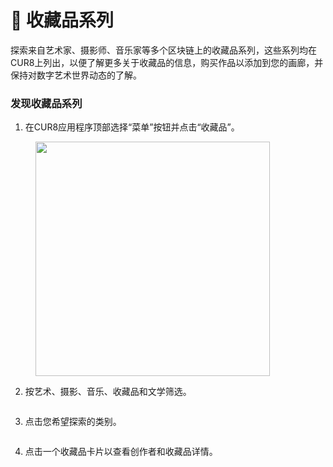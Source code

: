 # 💎 收藏品系列

探索来自艺术家、摄影师、音乐家等多个区块链上的收藏品系列，这些系列均在CUR8上列出，以便了解更多关于收藏品的信息，购买作品以添加到您的画廊，并保持对数字艺术世界动态的了解。

### 发现收藏品系列&#x20;

1. 在CUR8应用程序顶部选择“菜单”按钮并点击“收藏品”。

<figure><img src="../.gitbook/assets/Screenshot 2025-01-13 at 14.33.50.png" alt="" width="375"><figcaption></figcaption></figure>

2. 按艺术、摄影、音乐、收藏品和文学筛选。

<figure><img src="../.gitbook/assets/Screenshot 2025-01-03 at 14.08.33.png" alt=""><figcaption></figcaption></figure>

3. 点击您希望探索的类别。

<figure><img src="../.gitbook/assets/Screenshot 2025-01-03 at 14.11.51.png" alt=""><figcaption></figcaption></figure>

4. 点击一个收藏品卡片以查看创作者和收藏品详情。

<figure><img src="../.gitbook/assets/Screenshot 2025-01-03 at 14.15.40.png" alt=""><figcaption></figcaption></figure>